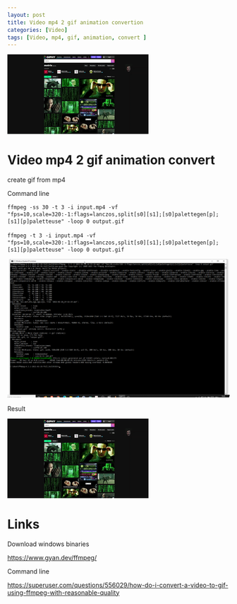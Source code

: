 ```yaml
---
layout: post
title: Video mp4 2 gif animation convertion 
categories: [Video]
tags: [Video, mp4, gif, animation, convert ]
--- 
```

![](../pic/2021-01-28_14-55-24-output.gif)

# Video mp4 2 gif animation convert

create gif from mp4 

Command line 

    ffmpeg -ss 30 -t 3 -i input.mp4 -vf "fps=10,scale=320:-1:flags=lanczos,split[s0][s1];[s0]palettegen[p];[s1][p]paletteuse" -loop 0 output.gif

    ffmpeg -t 3 -i input.mp4 -vf "fps=10,scale=320:-1:flags=lanczos,split[s0][s1];[s0]palettegen[p];[s1][p]paletteuse" -loop 0 output.gif

![](../pic/2021-01-28-15-25-25.png)

Result 

![](../pic/2021-01-28_14-55-24-output.gif)

# Links 
Download windows  binaries 

<https://www.gyan.dev/ffmpeg/>

Command line 

<https://superuser.com/questions/556029/how-do-i-convert-a-video-to-gif-using-ffmpeg-with-reasonable-quality>